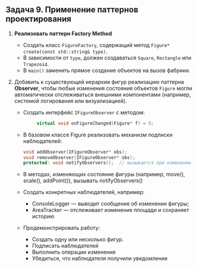 ## Задача 9. Применение паттернов проектирования

1. **Реализовать паттерн Factory Method**  
   - Создать класс `FigureFactory`, содержащий метод `Figure* create(const std::string& type)`.  
   - В зависимости от `type`, должен создаваться `Square`, `Rectangle` или `Trapezoid`.  
   - В `main()` заменить прямое создание объектов на вызов фабрики.

2. Добавить к существующей иерархии фигур реализацию паттерна **Observer**, чтобы любые изменения состояния объектов `Figure` могли автоматически отслеживаться внешними компонентами (например, системой логирования или визуализацией).
    - Создать интерфейс `IFigureObserver` с методом:
       ```cpp
            virtual void onFigureChanged(Figure* f) = 0;
        ```
    - В базовом классе Figure реализовать механизм подписки наблюдателей:
        ```cpp
        void addObserver(IFigureObserver* obs);
        void removeObserver(IFigureObserver* obs);
        protected: void notifyObservers();  // вызывается при изменении состояния
        ```
    - В методах, изменяющих состояние фигуры (например, move(), scale(), addPoint()), вызывать notifyObservers()
    - Создать конкретных наблюдателей, например:
        - ConsoleLogger — выводит сообщение об изменении фигуры;
        - AreaTracker — отслеживает изменение площади и сохраняет историю

    - Продемонстрировать работу:
        - Создать одну или несколько фигур.
        - Подписать наблюдателей
        - Выполнить операции изменения
        - Убедиться, что наблюдатели получили уведомления



